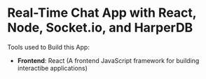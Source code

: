 # Real-Time Chat App with React, Node, Socket.io, and HarperDB

Tools used to Build this App:
- **Frontend**: React (A frontend JavaScript framework for building interactibe applications)
